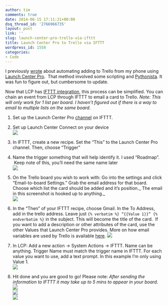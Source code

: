 ```yaml
---
author: tim
comments: true
date: 2014-06-15 17:11:21+00:00
dsq_thread_id: '2766966735'
layout: post
link: ''
slug: launch-center-pro-trello-via-ifttt
title: Launch Center Pro to Trello via IFTTT
wordpress_id: 1558
categories:
- Code
---
```


I previously [wrote](http://timbroder.com/2013/03/automating-adding-to-trello-on-ios.html) about automating adding to Trello from my phone using [Launch
Center Pro](https://itunes.apple.com/us/app/launch-center-pro/id532016360?mt=8&at=11laRZ&ct=pro).  That method involved some scripting
and [Pythonista](https://itunes.apple.com/us/app/pythonista/id528579881?mt=8&at=11laRZ&ct=pro). It was fun to figure out, but cumbersome to update.

Now that LCP has [IFTTT integration](http://www.macstories.net/reviews/launch-center-pro-2-3-extends-ios-automation/), this process can be simplified. You
can chain an event from LCP through IFTTT to email a card to Trello. _Note:
This will only work for 1 list per board. I haven’t figured out if there is a
way to email to multiple lists on the same board._

  1. Set up the Launch Center Pro [channel](https://ifttt.com/launch_center) on IFTTT.
  2. Set up Launch Center Connect on your device  
![](https://farm4.staticflickr.com/3893/14417105171_dc5bd5d78a_z_d.jpg)

  3. In IFTTT, create a new recipe. Set the “This” to the Launch Center Pro channel. Then, choose “Trigger”
  4. Name the trigger something that will help identify it. I used “Roadmap”.  Keep note of this, you’ll need the same name later  
![](https://farm4.staticflickr.com/3921/14427559984_5b527ef1fe_m_d.jpg)

  5. On the Trello board you wish to work with: Go into the settings and click “Email-to-board Settings.” Grab the email address for that board. Choose which list the card should be added and it’s position._ The email in this screenshot is hooked up to anything._  
![](https://farm4.staticflickr.com/3881/14427446122_587019f3fe_z_d.jpg)

  6. In the “Then” of your IFTTT recipe, choose Gmail. In the To Address, add in the trello address. Leave just ```{% verbatim %} “{{Value 1}}” {% endverbatim %}``` in the subject. This will become the title of the card.  If you want to add a description or other attributes of the card, use the other Values that Launch Center Pro provides. More on how email variables are used by Trello is available [here](http://blog.trello.com/create-cards-via-email/).
![](https://farm6.staticflickr.com/5073/14425422041_9acc965248_z_d.jpg)

  7. In LCP: Add a new action -&gt; System Actions -&gt; IFTTT. Name can be anything. Trigger Name must match the trigger name in IFTTT. For each value you want to use, add a text prompt. In this example I’m only using Value 1.  
![](https://farm6.staticflickr.com/5537/14427367292_6f2249df85_z_d.jpg)

  8. Hit done and you are good to go! Please note: _After sending the information to IFTTT it may take up to 5 mins to appear in your board._  
![](https://farm4.staticflickr.com/3879/14233796739_efd5e6b108_z_d.jpg)  
![](https://farm6.staticflickr.com/5238/14420441225_452eec6f4d_z_d.jpg)  
![](https://farm4.staticflickr.com/3887/14428758365_d2df4fc207_m_d.jpg)
